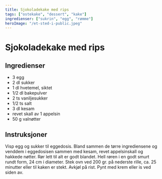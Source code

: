 ```yaml
---
title: Sjokoladekake med rips
tags: ["ostekake", "dessert", "kake"]
ingredienser: ["sukrin", "egg", "rømme"]
heroImage: "/et-sted-i-public.jpeg"
---
```


# Sjokoladekake med rips

## Ingredienser

- 3 egg
- 2 dl sukker
- 1 dl hvetemel, siktet
- 1/2 dl bakepulver
- 2 ts vaniljesukker
- 1/2 ts salt
- 3 dl kesam
- revet skall av 1 appelsin
- 50 g valnøtter

## Instruksjoner

Visp egg og sukker til eggedosis. Bland sammen de tørre ingrediensene og venddem i eggedosisen sammen med kesam, revet appelsinskall og hakkede nøtter. Rør lett til alt er godt blandet. Hell røren i en godt smurt rundt form, 24 cm i diameter. Stek ovn ved 200 gr. på nederste rille, ca. 25 minutter eller til kaken er stekt. Avkjøl på rist. Pynt med krem eller is ved siden av.
